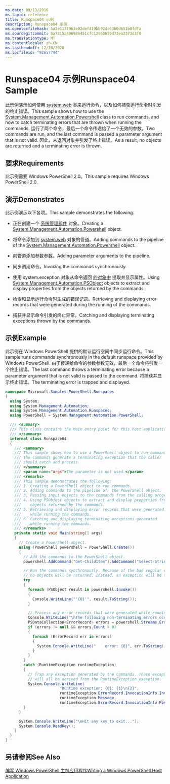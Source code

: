 ```yaml
---
ms.date: 09/13/2016
ms.topic: reference
title: Runspace04 示例
description: Runspace04 示例
ms.openlocfilehash: 5a2e1137963e02def419bb924c63b0d651b0fdfa
ms.sourcegitcommit: ba7315a496986451cfc1296b659d73ea2373d3f0
ms.translationtype: MT
ms.contentlocale: zh-CN
ms.lasthandoff: 12/10/2020
ms.locfileid: "92657744"
---
```

# <a name="runspace04-sample"></a><span data-ttu-id="335ff-103">Runspace04 示例</span><span class="sxs-lookup"><span data-stu-id="335ff-103">Runspace04 Sample</span></span>

<span data-ttu-id="335ff-104">此示例演示如何使用 [system.web](/dotnet/api/system.management.automation.powershell) 类来运行命令，以及如何捕获运行命令时引发的终止错误。</span><span class="sxs-lookup"><span data-stu-id="335ff-104">This sample shows how to use the [System.Management.Automation.Powershell](/dotnet/api/system.management.automation.powershell) class to run commands, and how to catch terminating errors that are thrown when running the commands.</span></span> <span data-ttu-id="335ff-105">运行了两个命令，最后一个命令传递给了一个无效的参数。</span><span class="sxs-lookup"><span data-stu-id="335ff-105">Two commands are run, and the last command is passed a parameter argument that is not valid.</span></span> <span data-ttu-id="335ff-106">因此，未返回对象并引发了终止错误。</span><span class="sxs-lookup"><span data-stu-id="335ff-106">As a result, no objects are returned and a terminating error is thrown.</span></span>

## <a name="requirements"></a><span data-ttu-id="335ff-107">要求</span><span class="sxs-lookup"><span data-stu-id="335ff-107">Requirements</span></span>

<span data-ttu-id="335ff-108">此示例需要 Windows PowerShell 2.0。</span><span class="sxs-lookup"><span data-stu-id="335ff-108">This sample requires Windows PowerShell 2.0.</span></span>

## <a name="demonstrates"></a><span data-ttu-id="335ff-109">演示</span><span class="sxs-lookup"><span data-stu-id="335ff-109">Demonstrates</span></span>

<span data-ttu-id="335ff-110">此示例演示以下各项。</span><span class="sxs-lookup"><span data-stu-id="335ff-110">This sample demonstrates the following.</span></span>

- <span data-ttu-id="335ff-111">正在创建一个 [系统管理组件](/dotnet/api/system.management.automation.powershell) 对象。</span><span class="sxs-lookup"><span data-stu-id="335ff-111">Creating a [System.Management.Automation.Powershell](/dotnet/api/system.management.automation.powershell) object.</span></span>

- <span data-ttu-id="335ff-112">将命令添加到 [system.web](/dotnet/api/system.management.automation.powershell) 对象的管道。</span><span class="sxs-lookup"><span data-stu-id="335ff-112">Adding commands to the pipeline of the [System.Management.Automation.Powershell](/dotnet/api/system.management.automation.powershell) object.</span></span>

- <span data-ttu-id="335ff-113">向管道添加参数参数。</span><span class="sxs-lookup"><span data-stu-id="335ff-113">Adding parameter arguments to the pipeline.</span></span>

- <span data-ttu-id="335ff-114">同步调用命令。</span><span class="sxs-lookup"><span data-stu-id="335ff-114">Invoking the commands synchronously.</span></span>

- <span data-ttu-id="335ff-115">使用 system.exception 对象从命令返回 [的对象中](/dotnet/api/System.Management.Automation.PSObject) 提取并显示属性。</span><span class="sxs-lookup"><span data-stu-id="335ff-115">Using [System.Management.Automation.PSObject](/dotnet/api/System.Management.Automation.PSObject) objects to extract and display properties from the objects returned by the commands.</span></span>

- <span data-ttu-id="335ff-116">检索和显示运行命令时生成的错误记录。</span><span class="sxs-lookup"><span data-stu-id="335ff-116">Retrieving and displaying error records that were generated during the running of the commands.</span></span>

- <span data-ttu-id="335ff-117">捕获并显示命令引发的终止异常。</span><span class="sxs-lookup"><span data-stu-id="335ff-117">Catching and displaying terminating exceptions thrown by the commands.</span></span>

## <a name="example"></a><span data-ttu-id="335ff-118">示例</span><span class="sxs-lookup"><span data-stu-id="335ff-118">Example</span></span>

<span data-ttu-id="335ff-119">此示例在 Windows PowerShell 提供的默认运行空间中同步运行命令。</span><span class="sxs-lookup"><span data-stu-id="335ff-119">This sample runs commands synchronously in the default runspace provided by Windows PowerShell.</span></span> <span data-ttu-id="335ff-120">由于传递给命令的参数参数无效，最后一个命令将引发一个终止错误。</span><span class="sxs-lookup"><span data-stu-id="335ff-120">The last command throws a terminating error because a parameter argument that is not valid is passed to the command.</span></span> <span data-ttu-id="335ff-121">将捕获并显示终止错误。</span><span class="sxs-lookup"><span data-stu-id="335ff-121">The terminating error is trapped and displayed.</span></span>

```csharp
namespace Microsoft.Samples.PowerShell.Runspaces
{
  using System;
  using System.Management.Automation;
  using System.Management.Automation.Runspaces;
  using PowerShell = System.Management.Automation.PowerShell;

  /// <summary>
  /// This class contains the Main entry point for this host application.
  /// </summary>
  internal class Runspace04
  {
    /// <summary>
    /// This sample shows how to use a PowerShell object to run commands.
    /// The commands generate a terminating exception that the caller
    /// should catch and process.
    /// </summary>
    /// <param name="args">The parameter is not used.</param>
    /// <remarks>
    /// This sample demonstrates the following:
    /// 1. Creating a PowerShell object to run commands.
    /// 2. Adding commands to the pipeline of  the PowerShell object.
    /// 3. Passing input objects to the commands from the calling program.
    /// 4. Using PSObject objects to extract and display properties from the
    ///    objects returned by the commands.
    /// 5. Retrieving and displaying error records that were generated
    ///    while running the commands.
    /// 6. Catching and displaying terminating exceptions generated
    ///    while running the commands.
    /// </remarks>
    private static void Main(string[] args)
    {
      // Create a PowerShell object.
      using (PowerShell powershell = PowerShell.Create())
      {
        // Add the commands to the PowerShell object.
        powershell.AddCommand("Get-ChildItem").AddCommand("Select-String").AddArgument("*");

        // Run the commands synchronously. Because of the bad regular expression,
        // no objects will be returned. Instead, an exception will be thrown.
        try
        {
          foreach (PSObject result in powershell.Invoke())
          {
            Console.WriteLine("'{0}'", result.ToString());
          }

          // Process any error records that were generated while running the commands.
          Console.WriteLine("\nThe following non-terminating errors occurred:\n");
          PSDataCollection<ErrorRecord> errors = powershell.Streams.Error;
          if (errors != null && errors.Count > 0)
          {
            foreach (ErrorRecord err in errors)
            {
              System.Console.WriteLine("    error: {0}", err.ToString());
            }
          }
        }
        catch (RuntimeException runtimeException)
        {
          // Trap any exception generated by the commands. These exceptions
          // will all be derived from the RuntimeException exception.
          System.Console.WriteLine(
                        "Runtime exception: {0}: {1}\n{2}",
                        runtimeException.ErrorRecord.InvocationInfo.InvocationName,
                        runtimeException.Message,
                        runtimeException.ErrorRecord.InvocationInfo.PositionMessage);
        }
      }

      System.Console.WriteLine("\nHit any key to exit...");
      System.Console.ReadKey();
    }
  }
}
```

## <a name="see-also"></a><span data-ttu-id="335ff-122">另请参阅</span><span class="sxs-lookup"><span data-stu-id="335ff-122">See Also</span></span>

[<span data-ttu-id="335ff-123">编写 Windows PowerShell 主机应用程序</span><span class="sxs-lookup"><span data-stu-id="335ff-123">Writing a Windows PowerShell Host Application</span></span>](./writing-a-windows-powershell-host-application.md)
